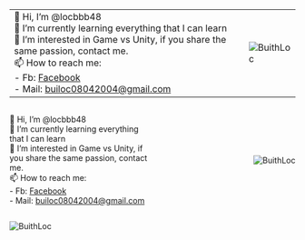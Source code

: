 | | |
|-----------|-----|
| 👋 Hi, I’m @locbbb48<br>🌱 I’m currently learning everything that I can learn<br>👀 I’m interested in Game vs Unity, if you share the same passion, contact me.<br>📫 How to reach me:<br>    - Fb: [Facebook](https://www.facebook.com/8bui8.8locthanh.8)<br>    - Mail: [builoc08042004@gmail.com](mailto:builoc08042004@gmail.com) | ![BuithLoc](https://github.com/locbbb48/locbbb48/blob/main/marioGif.gif) |


<div style="display: flex; justify-content: space-between; align-items: center; width: 100%;">
  <div style="flex: 1; text-align: left;">
    <p>
      👋 Hi, I’m @locbbb48<br>
      🌱 I’m currently learning everything that I can learn<br>
      👀 I’m interested in Game vs Unity, if you share the same passion, contact me.<br>
      📫 How to reach me:<br>
      - Fb: <a href="https://www.facebook.com/8bui8.8locthanh.8">Facebook</a><br>
      - Mail: <a href="mailto:builoc08042004@gmail.com">builoc08042004@gmail.com</a>
    </p>
  </div>
  <div style="flex: 1; text-align: right;">
    <img src="https://github.com/locbbb48/locbbb48/blob/main/marioGif.gif" alt="BuithLoc" style="max-width: 100%; height: auto;">
  </div>
</div>



![BuithLoc](https://github.com/locbbb48/locbbb48/blob/main/marioGif.gif)
